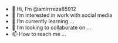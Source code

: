 - 👋 Hi, I’m @amirrreza85912
- 👀 I’m interested in work with social media
- 🌱 I’m currently learning ...
- 💞️ I’m looking to collaborate on ...
- 📫 How to reach me ...

<!---
amirrreza85912/amirrreza85912 is a ✨ special ✨ repository because its `README.md` (this file) appears on your GitHub profile.
You can click the Preview link to take a look at your changes.
--->
